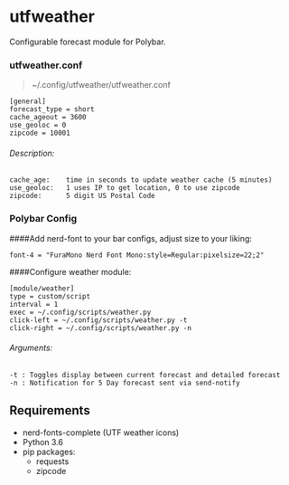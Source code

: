 utfweather
=======

Configurable forecast module for Polybar.

### utfweather.conf
> ~/.config/utfweather/utfweather.conf
```
[general]
forecast_type = short
cache_ageout = 3600
use_geoloc = 0 
zipcode = 10001
```
###### Description:
``` 
cache_age:    time in seconds to update weather cache (5 minutes)
use_geoloc:   1 uses IP to get location, 0 to use zipcode
zipcode:      5 digit US Postal Code
```

### Polybar Config

####Add nerd-font to your bar configs, adjust size to your liking:
```
font-4 = "FuraMono Nerd Font Mono:style=Regular:pixelsize=22;2"
```
####Configure weather module:
```
[module/weather]
type = custom/script
interval = 1
exec = ~/.config/scripts/weather.py
click-left = ~/.config/scripts/weather.py -t
click-right = ~/.config/scripts/weather.py -n
```
###### Arguments:
```
-t : Toggles display between current forecast and detailed forecast
-n : Notification for 5 Day forecast sent via send-notify
```

## Requirements
* nerd-fonts-complete (UTF weather icons)
* Python 3.6 
* pip packages:
  * requests
  * zipcode

